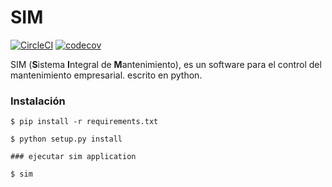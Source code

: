 # SIM
[![CircleCI](https://circleci.com/gh/harrinsoft/sim/tree/develop.svg?style=svg)](https://circleci.com/gh/harrinsoft/sim/tree/develop) [![codecov](https://codecov.io/gh/harrinsoft/sim/branch/develop/graph/badge.svg)](https://codecov.io/gh/harrinsoft/sim)

SIM (**S**istema **I**ntegral de **M**antenimiento), es un software para el control del mantenimiento empresarial. escrito en python.

### Instalación

```
$ pip install -r requirements.txt

$ python setup.py install

### ejecutar sim application

$ sim
```

